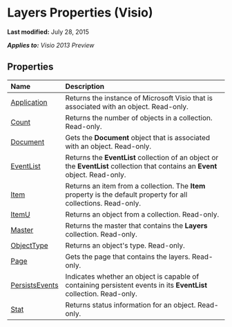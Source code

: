
# Layers Properties (Visio)

 **Last modified:** July 28, 2015

 _**Applies to:** Visio 2013 Preview_

## Properties



|**Name**|**Description**|
|:-----|:-----|
| [Application](5481a7cb-c215-4694-1f42-121db5ccdd74.md)|Returns the instance of Microsoft Visio that is associated with an object. Read-only.|
| [Count](455b9f6f-8dd1-28c6-1272-1f6b73f835db.md)|Returns the number of objects in a collection. Read-only.|
| [Document](d70f7dc6-55d6-d28a-28a0-ae77f589b144.md)|Gets the  **Document** object that is associated with an object. Read-only.|
| [EventList](89912a9e-cc87-0759-cc34-8a06853f3164.md)|Returns the  **EventList** collection of an object or the **EventList** collection that contains an **Event** object. Read-only.|
| [Item](4f52c429-447c-e240-f6e6-8cad4dcd3322.md)|Returns an item from a collection. The  **Item** property is the default property for all collections. Read-only.|
| [ItemU](e8e5e70e-0626-27df-3fbc-00c348e0a444.md)|Returns an object from a collection. Read-only.|
| [Master](c8580dff-3261-6394-97c5-ae5d8ca30f7e.md)|Returns the master that contains the  **Layers** collection. Read-only.|
| [ObjectType](c5542132-81b7-bd14-22b3-a2e33c828543.md)|Returns an object's type. Read-only.|
| [Page](f9fbcbb7-513f-0dc1-a63a-c9936638af4c.md)|Gets the page that contains the layers. Read-only.|
| [PersistsEvents](08c7f881-c7b2-5e37-28f5-98cc469bfffb.md)|Indicates whether an object is capable of containing persistent events in its  **EventList** collection. Read-only.|
| [Stat](d43216e8-762d-50e0-f99e-15b3d7823de6.md)|Returns status information for an object. Read-only.|

